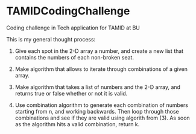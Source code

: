 # TAMIDCodingChallenge
Coding challenge in Tech application for TAMID at BU

This is my general thought process:

1. Give each spot in the 2-D array a number, and create a new list that contains the numbers of each non-broken seat.

2. Make algorithm that allows to iterate through combinations of a given array.

3. Make algorithm that takes a list of numbers and the 2-D array, and returns true or false whether or not it is valid.

4. Use combination algorithm to generate each combination of numbers starting from n, and working backwards. Then loop through those combinations and see if they are valid using algorith from (3).
    As soon as the algorithm hits a valid combination, return k.